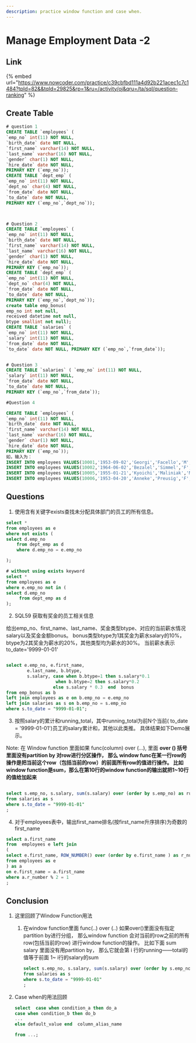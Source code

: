 ```yaml
---
description: practice window function and case when.
---
```


# Manage Employment Data -2

## Link

{% embed url="https://www.nowcoder.com/practice/c39cbfbd111a4d92b221acec1c7c1484?tpId=82&&tqId=29825&rp=1&ru=/activity/oj&qru=/ta/sql/question-ranking" %}

## Create Table

```sql
# question 1
CREATE TABLE `employees` (
`emp_no` int(11) NOT NULL,
`birth_date` date NOT NULL,
`first_name` varchar(14) NOT NULL,
`last_name` varchar(16) NOT NULL,
`gender` char(1) NOT NULL,
`hire_date` date NOT NULL,
PRIMARY KEY (`emp_no`));
CREATE TABLE `dept_emp` (
`emp_no` int(11) NOT NULL,
`dept_no` char(4) NOT NULL,
`from_date` date NOT NULL,
`to_date` date NOT NULL,
PRIMARY KEY (`emp_no`,`dept_no`));



# Question 2
CREATE TABLE `employees` (
`emp_no` int(11) NOT NULL,
`birth_date` date NOT NULL,
`first_name` varchar(14) NOT NULL,
`last_name` varchar(16) NOT NULL,
`gender` char(1) NOT NULL,
`hire_date` date NOT NULL,
PRIMARY KEY (`emp_no`));
CREATE TABLE `dept_emp` (
`emp_no` int(11) NOT NULL,
`dept_no` char(4) NOT NULL,
`from_date` date NOT NULL,
`to_date` date NOT NULL,
PRIMARY KEY (`emp_no`,`dept_no`));
create table emp_bonus(
emp_no int not null,
received datetime not null,
btype smallint not null);
CREATE TABLE `salaries` (
`emp_no` int(11) NOT NULL,
`salary` int(11) NOT NULL,
`from_date` date NOT NULL,
`to_date` date NOT NULL, PRIMARY KEY (`emp_no`,`from_date`));


# Question 3
CREATE TABLE `salaries` ( `emp_no` int(11) NOT NULL,
`salary` int(11) NOT NULL,
`from_date` date NOT NULL,
`to_date` date NOT NULL,
PRIMARY KEY (`emp_no`,`from_date`));

#Question 4

CREATE TABLE `employees` (
`emp_no` int(11) NOT NULL,
`birth_date` date NOT NULL,
`first_name` varchar(14) NOT NULL,
`last_name` varchar(16) NOT NULL,
`gender` char(1) NOT NULL,
`hire_date` date NOT NULL,
PRIMARY KEY (`emp_no`));
如，输入为：
INSERT INTO employees VALUES(10001,'1953-09-02','Georgi','Facello','M','1986-06-26');
INSERT INTO employees VALUES(10002,'1964-06-02','Bezalel','Simmel','F','1985-11-21');
INSERT INTO employees VALUES(10005,'1955-01-21','Kyoichi','Maliniak','M','1989-09-12');
INSERT INTO employees VALUES(10006,'1953-04-20','Anneke','Preusig','F','1989-06-02');
```



## Questions

1. 使用含有关键字exists查找未分配具体部门的员工的所有信息。

```sql
select *
from employees as e
where not exists (
select d.emp_no
    from dept_emp as d 
    where d.emp_no = e.emp_no

);

# without using exists keyword
select * 
from employees as e
where e.emp_no not in (
select d.emp_no
     from dept_emp as d
);

```



2. SQL59 获取有奖金的员工相关信息

给出emp\_no、first\_name、last\_name、奖金类型btype、对应的当前薪水情况salary以及奖金金额bonus。 bonus类型btype为1其奖金为薪水salary的10%，btype为2其奖金为薪水的20%，其他类型均为薪水的30%。 当前薪水表示to\_date='9999-01-01'

```sql

select e.emp_no, e.first_name,
        e.last_name, b.btype, 
        s.salary, case when b.btype=1 then s.salary*0.1
                   when b.btype=2 then s.salary*0.2
                  else s.salary * 0.3  end  bonus
from emp_bonus as b 
left join employees as e on b.emp_no = e.emp_no
left join salaries as s on b.emp_no = s.emp_no
where s.to_date = "9999-01-01";

```



3. 按照salary的累计和running\_total，其中running\_total为前N个当前\( to\_date = '9999-01-01'\)员工的salary累计和，其他以此类推。 具体结果如下Demo展示。

Note:  在 Window function 里面如果  func\(column\) over  \(...\),  里面 **over \(\) 括号里面没有partition by 对row进行分区操作， 那么 window func在某一行row的操作是把当前这个row（包括当前的row）的前面所有row的值进行操作。 比如 window function是sum，那么在第10行的window function的输出就把1~10行的值给加起来**

```sql

select s.emp_no, s.salary, sum(s.salary) over (order by s.emp_no) as running_total
from salaries as s
where s.to_date = "9999-01-01"
;
```



4. 对于employees表中，输出first\_name排名\(按first\_name升序排序\)为奇数的first\_name

```sql
select a.first_name
from  employees e left join
(
select e.first_name, ROW_NUMBER() over (order by e.first_name ) as r_number
from employees as e
) as a
on e.first_name = a.first_name
where a.r_number % 2 = 1
;

```



## Conclusion

1. 这里回顾了Window Function用法
   1. 在window function里面  func\(..\) over \(..\)  如果over\(\)里面没有指定partition by进行分组， 那么window function 会对当前的row之前的所有row\(包括当前的row\) 进行window function的操作。 比如下面 sum salary 里面没有用partition by， 那么它就会第 i 行的running——total的值等于前面 1~ i行的salary的sum

      ```sql
      select s.emp_no, s.salary, sum(s.salary) over (order by s.emp_no) as running_total
      from salaries as s
      where s.to_date = "9999-01-01"
      ;
      ```
2. Case when的用法回顾

   ```sql
   select  case when condition_a then do_a
   case when condition_b then do_b
   ...
   else default_value end  column_alias_name

   from ...;
   ```



```sql

```









